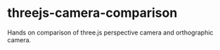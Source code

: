 # threejs-camera-comparison
Hands on comparison of three.js perspective camera and orthographic camera.
